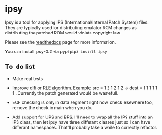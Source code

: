 # ipsy

Ipsy is a tool for applying IPS (International/Internal Patch System) files. They are typically used for distributing emulator ROM changes as distributing the patched ROM would violate copyright law.

Please see the [readthedocs](http://ipsy.readthedocs.io/en/latest/) page for more information.

You can install ipsy-0.2 via pypi `pip3 install ipsy`

## To-do list

* Make real tests

* Improve diff or RLE algorithm. Example: src = 1 2 1 2 1 2 -> dest = 1 1 1 1 1 1 . Currently the patch generated would be wastefull.

* EOF checking is only in data segment right now, check elsewhere too, remove the check in main when you do.

* Add support for [UPS](http://fileformats.archiveteam.org/wiki/UPS_(binary_patch_format)) and [BPS](https://github.com/aanunez/ipsy/blob/master/docs/bps_spec/bps_spec.md). I'll need to wrap all the IPS stuff into an IPS class, then let ipsy have three differant classes just so I can have differant namespaces. That'll probably take a while to correctly refactor.
